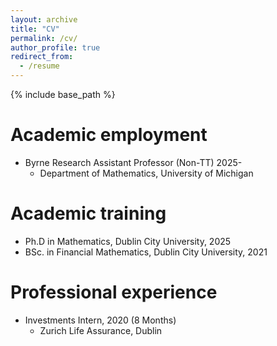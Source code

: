 ```yaml
---
layout: archive
title: "CV"
permalink: /cv/
author_profile: true
redirect_from:
  - /resume
---
```


{% include base_path %}

Academic employment
======
* Byrne Research Assistant Professor (Non-TT) 2025-
  * Department of Mathematics, University of Michigan


Academic training
======
* Ph.D in Mathematics, Dublin City University, 2025
* BSc. in Financial Mathematics, Dublin City University, 2021

Professional experience
======
* Investments Intern, 2020 (8 Months)
  * Zurich Life Assurance, Dublin

